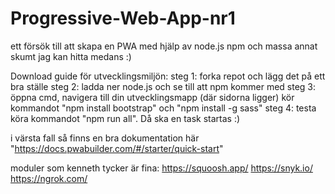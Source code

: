 # Progressive-Web-App-nr1
ett försök till att skapa en PWA med hjälp av node.js npm och massa annat skumt jag kan hitta medans :)


Download guide för utvecklingsmiljön:
steg 1: forka repot och lägg det på ett bra ställe
steg 2: ladda ner node.js och se till att npm kommer med
steg 3: öppna cmd, navigera till din utvecklingsmapp (där sidorna ligger) kör kommandot "npm install bootstrap" och "npm install -g sass"
steg 4: testa köra kommandot "npm run all". Då ska en task startas :)



i värsta fall så finns en bra dokumentation här "https://docs.pwabuilder.com/#/starter/quick-start"

moduler som kenneth tycker är fina:
https://squoosh.app/
https://snyk.io/
https://ngrok.com/